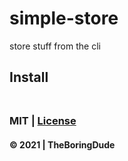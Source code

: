 # simple-store

store stuff from the cli

## Install

```

```

##

### MIT | [License](./LICENSE)

#### &copy; 2021 | TheBoringDude
